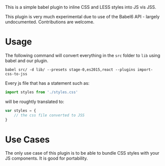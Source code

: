 This is a simple babel plugin to inline CSS and LESS styles into JS vis JSS.

This plugin is very much experimental due to use of the Babel6 API - largely undocumented. Contributions are welcome.

# Usage

The following command will convert everything in the `src` folder to `lib` using babel and our plugin.

    babel src/ -d lib/ --presets stage-0,es2015,react --plugins import-css-to-jss

Every js file that has a statement such as:

```javascript
import styles from './styles.css'
```

will be roughtly translated to:

```javascript
var styles = {
    // the css file converted to JSS
}
```

# Use Cases

The only use case of this plugin is to be able to bundle CSS styles with your JS components. It is good for portability.
